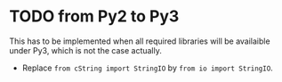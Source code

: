 # TODO from Py2 to Py3

This has to be implemented when all required libraries will be availaible under
Py3, which is not the case actually.

 * Replace `from cString import StringIO` by `from io import StringIO`.
